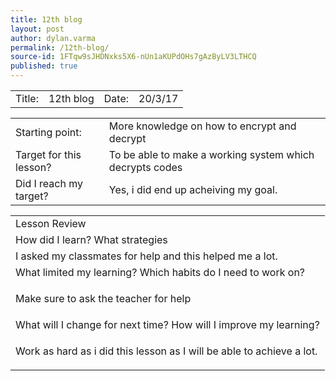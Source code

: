 ```yaml
---
title: 12th blog
layout: post
author: dylan.varma
permalink: /12th-blog/
source-id: 1FTqw9sJHDNxks5X6-nUn1aKUPdOHs7gAzByLV3LTHCQ
published: true
---
```

	

<table>
  <tr>
    <td>Title:  </td>
    <td>12th blog </td>
    <td>Date:</td>
    <td>20/3/17</td>
  </tr>
</table>


<table>
  <tr>
    <td>Starting point:</td>
    <td>More knowledge on how to encrypt and decrypt</td>
  </tr>
  <tr>
    <td>Target for this lesson?</td>
    <td>To be able to make a working system which decrypts codes</td>
  </tr>
  <tr>
    <td>Did I reach my target? </td>
    <td>Yes, i did end up acheiving my goal.</td>
  </tr>
</table>


<table>
  <tr>
    <td>Lesson Review</td>
  </tr>
  <tr>
    <td>How did I learn? What strategies </td>
  </tr>
  <tr>
    <td>I asked my classmates for help and this helped me a lot.</td>
  </tr>
  <tr>
    <td>What limited my learning? Which habits do I need to work on? </td>
  </tr>
  <tr>
    <td>

Make sure to ask the teacher for help</td>
  </tr>
  <tr>
    <td>What will I change for next time? How will I improve my learning?</td>
  </tr>
  <tr>
    <td>

Work as hard as i did this lesson as I will be able to achieve a lot.</td>
  </tr>
</table>


